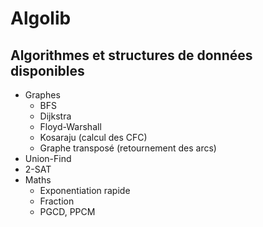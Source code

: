 # Algolib

## Algorithmes et structures de données disponibles
- Graphes
    - BFS
    - Dijkstra
    - Floyd-Warshall
    - Kosaraju (calcul des CFC)
    - Graphe transposé (retournement des arcs)
- Union-Find
- 2-SAT
- Maths
    - Exponentiation rapide
    - Fraction
    - PGCD, PPCM
